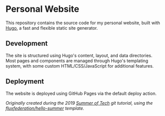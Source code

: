 # Personal Website

This repository contains the source code for my personal website, built with [Hugo](https://gohugo.io/), a fast and flexible static site generator.

## Development

The site is structured using Hugo's content, layout, and data directories. Most pages and components are managed through Hugo's templating system, with some custom HTML/CSS/JavaScript for additional features.

## Deployment

The website is deployed using GitHub Pages via the default deploy action.

_Originally created during the 2019 [Summer of Tech](https://www.summeroftech.co.nz/) git tutorial, using the [fluxfederation/hello-summer](https://github.com/fluxfederation/hello-summer) template._
